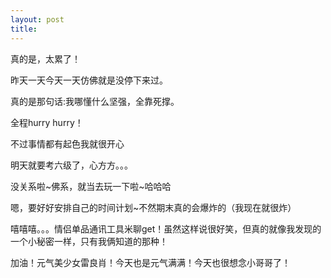 ```yaml
---
layout: post
title: 
---
```


真的是，太累了！

昨天一天今天一天仿佛就是没停下来过。

真的是那句话:我哪懂什么坚强，全靠死撑。

全程hurry hurry！

不过事情都有起色我就很开心

明天就要考六级了，心方方。。。

没关系啦~佛系，就当去玩一下啦~哈哈哈

嗯，要好好安排自己的时间计划~不然期末真的会爆炸的（我现在就很炸）

嘻嘻嘻。。。情侣单品通讯工具米聊get！虽然这样说很好笑，但真的就像我发现的一个小秘密一样，只有我俩知道的那种！

加油！元气美少女雷良肖！今天也是元气满满！今天也很想念小哥哥了！

